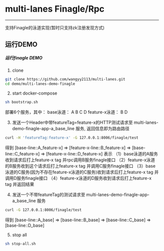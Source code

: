 # multi-lanes Finagle/Rpc
---------------

支持Finagle的泳道实现(暂时只支持zk注册发现方式)



运行DEMO
---------------

##### 运行finagle DEMO



1. clone
```sh
git clone https://github.com/wangyy2113/multi-lanes.git
cd demo/multi-lanes-demo-finagle
```

2. start docker-compose
```sh
sh bootstrap.sh
```
部署6个服务，其中：
base泳道：     A B C D
feature-x泳道：  B   D

3. 发送一个Header中带featureTag=feature-x的HTTP测试请求至 multi-lanes-demo-finagle-app-a_base_line 服务, 返回信息即为路由路径
```sh
curl -H 'featureTag:feature-x' -G 127.0.0.1:8006/finagle/test
```
得到 [base-line::A_feature-x] => [feature-x-line::B_feature-x] => [base-line::C_feature-x] => [feature-x-line::D_feature-x]
表示
（1）base泳道的A服务收到请求后打上feature-x tag 并rpc调用B服务finagle接口
（2）feature-x泳道的B服务收到这个请求后打上feature-x tag 并调用C服务finagle接口
（3）base泳道的C服务(因为不存在feature-x泳道的C服务)收到请求后打上feature-x tag 并调用D服务finagle接口
（4）feature-x泳道的D服务收到请求后打上feature-x tag 并返回结果


4. 发送一个不带featureTag的测试请求至 multi-lanes-demo-finagle-app-a_base_line 服务
```sh
curl -G 127.0.0.1:8006/finagle/test
```
得到 [base-line::A_base] => [base-line::B_base] => [base-line::C_base] => [base-line::D_base]

5. stop all
```sh
sh stop-all.sh
```

